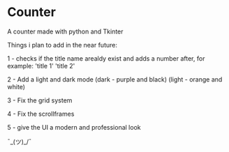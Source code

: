 # Counter
A counter made with python and Tkinter

Things i plan to add in the near future:

1 - checks if the title name arealdy exist and adds a number after, for example: 'title 1' 'title 2'

2 - Add a light and dark mode (dark - purple and black) (light - orange and white)

3 - Fix the grid system

4 - Fix the scrollframes

5 - give the UI a modern and professional look

¯\_(ツ)_/¯